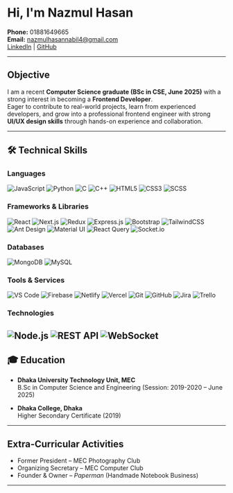 # Hi, I'm Nazmul Hasan  

 **Phone:** 01881649665  
 **Email:** [nazmulhasannabil4@gmail.com](mailto:nazmulhasannabil4@gmail.com)  
 [LinkedIn](#) | [GitHub](#)  

---

##  Objective  
I am a recent **Computer Science graduate (BSc in CSE, June 2025)** with a strong interest in becoming a **Frontend Developer**.  
Eager to contribute to real-world projects, learn from experienced developers, and grow into a professional frontend engineer with strong **UI/UX design skills** through hands-on experience and collaboration.  

---

## 🛠️ Technical Skills  

### Languages  
![JavaScript](https://img.shields.io/badge/JavaScript-F7DF1E?style=for-the-badge&logo=javascript&logoColor=black) ![Python](https://img.shields.io/badge/Python-3776AB?style=for-the-badge&logo=python&logoColor=white) ![C](https://img.shields.io/badge/C-00599C?style=for-the-badge&logo=c&logoColor=white) ![C++](https://img.shields.io/badge/C++-00599C?style=for-the-badge&logo=cplusplus&logoColor=white) ![HTML5](https://img.shields.io/badge/HTML5-E34F26?style=for-the-badge&logo=html5&logoColor=white) ![CSS3](https://img.shields.io/badge/CSS3-1572B6?style=for-the-badge&logo=css3&logoColor=white) ![SCSS](https://img.shields.io/badge/SCSS-CC6699?style=for-the-badge&logo=sass&logoColor=white)  

### Frameworks & Libraries  
![React](https://img.shields.io/badge/React-61DAFB?style=for-the-badge&logo=react&logoColor=black) ![Next.js](https://img.shields.io/badge/Next.js-000000?style=for-the-badge&logo=nextdotjs&logoColor=white) ![Redux](https://img.shields.io/badge/Redux-764ABC?style=for-the-badge&logo=redux&logoColor=white) ![Express.js](https://img.shields.io/badge/Express.js-000000?style=for-the-badge&logo=express&logoColor=white) ![Bootstrap](https://img.shields.io/badge/Bootstrap-7952B3?style=for-the-badge&logo=bootstrap&logoColor=white) ![TailwindCSS](https://img.shields.io/badge/TailwindCSS-38B2AC?style=for-the-badge&logo=tailwindcss&logoColor=white) ![Ant Design](https://img.shields.io/badge/Ant%20Design-0170FE?style=for-the-badge&logo=antdesign&logoColor=white) ![Material UI](https://img.shields.io/badge/Material%20UI-007FFF?style=for-the-badge&logo=mui&logoColor=white) ![React Query](https://img.shields.io/badge/React%20Query-FF4154?style=for-the-badge&logo=reactquery&logoColor=white) ![Socket.io](https://img.shields.io/badge/Socket.io-010101?style=for-the-badge&logo=socketdotio&logoColor=white)  

### Databases  
![MongoDB](https://img.shields.io/badge/MongoDB-47A248?style=for-the-badge&logo=mongodb&logoColor=white) ![MySQL](https://img.shields.io/badge/MySQL-4479A1?style=for-the-badge&logo=mysql&logoColor=white)  

### Tools & Services  
![VS Code](https://img.shields.io/badge/VS%20Code-007ACC?style=for-the-badge&logo=visualstudiocode&logoColor=white) ![Firebase](https://img.shields.io/badge/Firebase-FFCA28?style=for-the-badge&logo=firebase&logoColor=black) ![Netlify](https://img.shields.io/badge/Netlify-00C7B7?style=for-the-badge&logo=netlify&logoColor=white) ![Vercel](https://img.shields.io/badge/Vercel-000000?style=for-the-badge&logo=vercel&logoColor=white) ![Git](https://img.shields.io/badge/Git-F05032?style=for-the-badge&logo=git&logoColor=white) ![GitHub](https://img.shields.io/badge/GitHub-181717?style=for-the-badge&logo=github&logoColor=white) ![Jira](https://img.shields.io/badge/Jira-0052CC?style=for-the-badge&logo=jira&logoColor=white) ![Trello](https://img.shields.io/badge/Trello-0052CC?style=for-the-badge&logo=trello&logoColor=white)  

### Technologies  
![Node.js](https://img.shields.io/badge/Node.js-339933?style=for-the-badge&logo=node.js&logoColor=white) ![REST API](https://img.shields.io/badge/REST%20API-02569B?style=for-the-badge&logo=apachesuperset&logoColor=white) ![WebSocket](https://img.shields.io/badge/WebSocket-010101?style=for-the-badge&logo=socketdotio&logoColor=white)  
---

## 🎓 Education  

- **Dhaka University Technology Unit, MEC**  
  B.Sc in Computer Science and Engineering (Session: 2019-2020 – June 2025)  

- **Dhaka College, Dhaka**  
  Higher Secondary Certificate (2019)  

---

## Extra-Curricular Activities  

- Former President – MEC Photography Club  
- Organizing Secretary – MEC Computer Club  
- Founder & Owner – *Paperman* (Handmade Notebook Business)  

---
